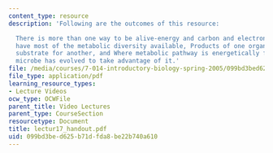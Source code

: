 ```yaml
---
content_type: resource
description: 'Following are the outcomes of this resource:

  There is more than one way to be alive-energy and carbon and electrons, Microbes
  have most of the metabolic diversity available, Products of one organism are the
  substrate for another, and Where metabolic pathway is energetically favorable, a
  microbe has evolved to take advantage of it.'
file: /media/courses/7-014-introductory-biology-spring-2005/099bd3bed625b71dfda8be22b740a610_lectur17_handout.pdf
file_type: application/pdf
learning_resource_types:
- Lecture Videos
ocw_type: OCWFile
parent_title: Video Lectures
parent_type: CourseSection
resourcetype: Document
title: lectur17_handout.pdf
uid: 099bd3be-d625-b71d-fda8-be22b740a610
---
```

